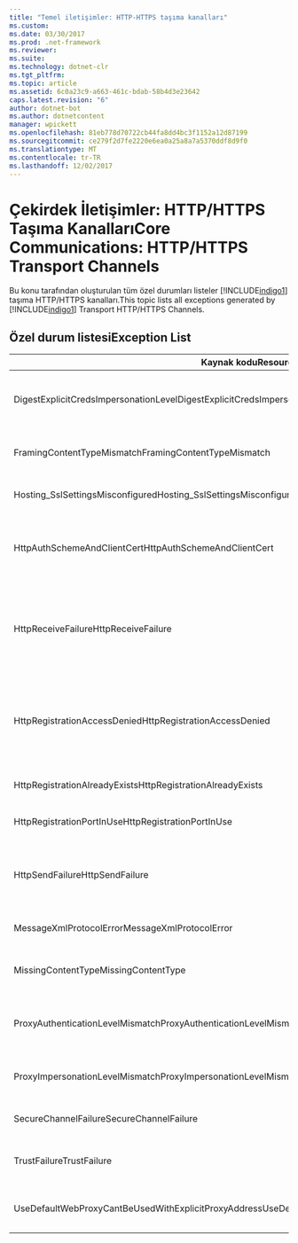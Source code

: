 ```yaml
---
title: "Temel iletişimler: HTTP-HTTPS taşıma kanalları"
ms.custom: 
ms.date: 03/30/2017
ms.prod: .net-framework
ms.reviewer: 
ms.suite: 
ms.technology: dotnet-clr
ms.tgt_pltfrm: 
ms.topic: article
ms.assetid: 6c0a23c9-a663-461c-bdab-58b4d3e23642
caps.latest.revision: "6"
author: dotnet-bot
ms.author: dotnetcontent
manager: wpickett
ms.openlocfilehash: 81eb778d70722cb44fa8dd4bc3f1152a12d87199
ms.sourcegitcommit: ce279f2d7fe2220e6ea0a25a8a7a5370ddf8d9f0
ms.translationtype: MT
ms.contentlocale: tr-TR
ms.lasthandoff: 12/02/2017
---
```

# <a name="core-communications-httphttps-transport-channels"></a><span data-ttu-id="4fb37-102">Çekirdek İletişimler: HTTP/HTTPS Taşıma Kanalları</span><span class="sxs-lookup"><span data-stu-id="4fb37-102">Core Communications: HTTP/HTTPS Transport Channels</span></span>
<span data-ttu-id="4fb37-103">Bu konu tarafından oluşturulan tüm özel durumları listeler [!INCLUDE[indigo1](../../../../../includes/indigo1-md.md)] taşıma HTTP/HTTPS kanalları.</span><span class="sxs-lookup"><span data-stu-id="4fb37-103">This topic lists all exceptions generated by [!INCLUDE[indigo1](../../../../../includes/indigo1-md.md)] Transport HTTP/HTTPS Channels.</span></span>  
  
## <a name="exception-list"></a><span data-ttu-id="4fb37-104">Özel durum listesi</span><span class="sxs-lookup"><span data-stu-id="4fb37-104">Exception List</span></span>  
  
|<span data-ttu-id="4fb37-105">Kaynak kodu</span><span class="sxs-lookup"><span data-stu-id="4fb37-105">Resource Code</span></span>|<span data-ttu-id="4fb37-106">Kaynak dizesi</span><span class="sxs-lookup"><span data-stu-id="4fb37-106">Resource String</span></span>|  
|-------------------|---------------------|  
|<span data-ttu-id="4fb37-107">DigestExplicitCredsImpersonationLevel</span><span class="sxs-lookup"><span data-stu-id="4fb37-107">DigestExplicitCredsImpersonationLevel</span></span>|<span data-ttu-id="4fb37-108">Belirtilen kimliğe bürünme düzeyi belirtildi.</span><span class="sxs-lookup"><span data-stu-id="4fb37-108">The specified impersonation level was specified.</span></span> <span data-ttu-id="4fb37-109">HTTP Digest kimlik doğrulaması, yalnızca açık bir kimlik ile kullanıldığında 'Kimliğe bürünme' düzeyini destekler.</span><span class="sxs-lookup"><span data-stu-id="4fb37-109">HTTP Digest authentication only supports the 'Impersonation' level when used with an explicit credential.</span></span>|  
|<span data-ttu-id="4fb37-110">FramingContentTypeMismatch</span><span class="sxs-lookup"><span data-stu-id="4fb37-110">FramingContentTypeMismatch</span></span>|<span data-ttu-id="4fb37-111">Belirtilen içerik türü belirtilen hizmeti tarafından desteklenmiyor.</span><span class="sxs-lookup"><span data-stu-id="4fb37-111">The specified content type was not supported by the specified service.</span></span> <span data-ttu-id="4fb37-112">İstemci ve hizmet bağlamaları eşleşmiyor olabilir.</span><span class="sxs-lookup"><span data-stu-id="4fb37-112">The client and service bindings may be mismatched.</span></span>|  
|<span data-ttu-id="4fb37-113">Hosting_SslSettingsMisconfigured</span><span class="sxs-lookup"><span data-stu-id="4fb37-113">Hosting_SslSettingsMisconfigured</span></span>|<span data-ttu-id="4fb37-114">Belirtilen hizmet için Güvenli Yuva Katmanı ayarları Internet Information Services içeriğiyle eşleşmiyor.</span><span class="sxs-lookup"><span data-stu-id="4fb37-114">The Secure Sockets Layer settings for the specified service do not match those of the Internet Information Services.</span></span>|  
|<span data-ttu-id="4fb37-115">HttpAuthSchemeAndClientCert</span><span class="sxs-lookup"><span data-stu-id="4fb37-115">HttpAuthSchemeAndClientCert</span></span>|<span data-ttu-id="4fb37-116">HTTPS dinleme fabrikası, bir istemci sertifikası ve belirtilen kimlik doğrulama şeması gerektirecek şekilde yapılandırıldı.</span><span class="sxs-lookup"><span data-stu-id="4fb37-116">The HTTPS listener factory was configured to require a client certificate and the specified authentication scheme.</span></span> <span data-ttu-id="4fb37-117">Ancak, istemci kimlik doğrulaması, yalnızca bir formu bir kerede gerekli olabilir.</span><span class="sxs-lookup"><span data-stu-id="4fb37-117">However, only one form of client authentication can be required at one time.</span></span>|  
|<span data-ttu-id="4fb37-118">HttpReceiveFailure</span><span class="sxs-lookup"><span data-stu-id="4fb37-118">HttpReceiveFailure</span></span>|<span data-ttu-id="4fb37-119">Belirtilen HTTP yanıt alınırken bir hata oluştu.</span><span class="sxs-lookup"><span data-stu-id="4fb37-119">An error occurred while receiving the HTTP response to the specified.</span></span> <span data-ttu-id="4fb37-120">Hizmet uç noktası bağlama HTTP protokolünü kullanarak değil.</span><span class="sxs-lookup"><span data-stu-id="4fb37-120">The service endpoint binding may not be using the HTTP protocol.</span></span> <span data-ttu-id="4fb37-121">Başka bir olasılık bir HTTP istek bağlamı hizmet kapatılıyor nedeniyle sunucu tarafından sonlandırıldı olabilir.</span><span class="sxs-lookup"><span data-stu-id="4fb37-121">Another possibility is that an HTTP request context was terminated by the server because of a service shutting down.</span></span> <span data-ttu-id="4fb37-122">Daha fazla bilgi için sunucu günlüklerine bakın.</span><span class="sxs-lookup"><span data-stu-id="4fb37-122">See the server logs for more details.</span></span>|  
|<span data-ttu-id="4fb37-123">HttpRegistrationAccessDenied</span><span class="sxs-lookup"><span data-stu-id="4fb37-123">HttpRegistrationAccessDenied</span></span>|<span data-ttu-id="4fb37-124">Belirtilen URL HTTP kaydedilemiyor.</span><span class="sxs-lookup"><span data-stu-id="4fb37-124">HTTP cannot register the specified URL.</span></span> <span data-ttu-id="4fb37-125">İşleminizi bu ad alanına erişim hakları yok (Ayrıntılar için http://msdn.microsoft.com/library/default.asp?url=/library/http/http/namespace_reservations_registrations_and_routing.asp bakın).</span><span class="sxs-lookup"><span data-stu-id="4fb37-125">Your process does not have access rights to this namespace (see http://msdn.microsoft.com/library/default.asp?url=/library/http/http/namespace_reservations_registrations_and_routing.asp for details).</span></span>|  
|<span data-ttu-id="4fb37-126">HttpRegistrationAlreadyExists</span><span class="sxs-lookup"><span data-stu-id="4fb37-126">HttpRegistrationAlreadyExists</span></span>|<span data-ttu-id="4fb37-127">Belirtilen URL HTTP kaydedilemiyor.</span><span class="sxs-lookup"><span data-stu-id="4fb37-127">HTTP cannot register the specified URL.</span></span> <span data-ttu-id="4fb37-128">Başka bir uygulama zaten bu URL ile HTTP kayıtlı. SYS.</span><span class="sxs-lookup"><span data-stu-id="4fb37-128">Another application already registered this URL with HTTP.SYS.</span></span>|  
|<span data-ttu-id="4fb37-129">HttpRegistrationPortInUse</span><span class="sxs-lookup"><span data-stu-id="4fb37-129">HttpRegistrationPortInUse</span></span>|<span data-ttu-id="4fb37-130">Belirtilen TCP bağlantı noktası başka bir uygulama tarafından kullanıldığından HTTP belirtilen URL kaydedilemiyor.</span><span class="sxs-lookup"><span data-stu-id="4fb37-130">HTTP cannot register the specified URL because the specified TCP port is being used by another application.</span></span>|  
|<span data-ttu-id="4fb37-131">HttpSendFailure</span><span class="sxs-lookup"><span data-stu-id="4fb37-131">HttpSendFailure</span></span>|<span data-ttu-id="4fb37-132">Belirtilen HTTP isteği yaparken bir hata oluştu.</span><span class="sxs-lookup"><span data-stu-id="4fb37-132">An error occurred while making the HTTP request to the specified.</span></span> <span data-ttu-id="4fb37-133">Neden bir güvenlik bağlama uyumsuzluğu olmadığından emin olun.</span><span class="sxs-lookup"><span data-stu-id="4fb37-133">Ensure that the cause is not a security binding mismatch.</span></span> <span data-ttu-id="4fb37-134">Ayrıca hizmet Güvenli Yuva katmanı için yapılandırılmamış emin olun.</span><span class="sxs-lookup"><span data-stu-id="4fb37-134">Also ensure that the service is not configured for Secure Sockets Layer.</span></span>|  
|<span data-ttu-id="4fb37-135">MessageXmlProtocolError</span><span class="sxs-lookup"><span data-stu-id="4fb37-135">MessageXmlProtocolError</span></span>|<span data-ttu-id="4fb37-136">Ağdan alındı XML ile ilgili bir sorun oluştu.</span><span class="sxs-lookup"><span data-stu-id="4fb37-136">A problem occurred with the XML that was received from the network.</span></span> <span data-ttu-id="4fb37-137">Daha fazla ayrıntı için iç özel duruma bakın.</span><span class="sxs-lookup"><span data-stu-id="4fb37-137">See the inner exception for more details.</span></span>|  
|<span data-ttu-id="4fb37-138">MissingContentType</span><span class="sxs-lookup"><span data-stu-id="4fb37-138">MissingContentType</span></span>|<span data-ttu-id="4fb37-139">Alıcı, içerik türü istekte belirtilen eksik olduğunu bildiren bir hata döndürdü.</span><span class="sxs-lookup"><span data-stu-id="4fb37-139">The receiver returned an error that indicates that the content type was missing on the request to the specified.</span></span> <span data-ttu-id="4fb37-140">Daha fazla bilgi için iç özel duruma bakın.</span><span class="sxs-lookup"><span data-stu-id="4fb37-140">See the inner exception for more information.</span></span>|  
|<span data-ttu-id="4fb37-141">ProxyAuthenticationLevelMismatch</span><span class="sxs-lookup"><span data-stu-id="4fb37-141">ProxyAuthenticationLevelMismatch</span></span>|<span data-ttu-id="4fb37-142">HTTP proxy kimlik doğrulama bilgileri hedef sunucu kimlik doğrulaması için daha katı bir karşılıklı kimlik doğrulama gereksinimini belirtilmiş.</span><span class="sxs-lookup"><span data-stu-id="4fb37-142">The HTTP proxy authentication credential specified a mutual authentication requirement that is stricter than the requirement for the target server authentication.</span></span>|  
|<span data-ttu-id="4fb37-143">ProxyImpersonationLevelMismatch</span><span class="sxs-lookup"><span data-stu-id="4fb37-143">ProxyImpersonationLevelMismatch</span></span>|<span data-ttu-id="4fb37-144">HTTP proxy kimlik doğrulama bilgileri hedef sunucu kimlik doğrulaması için kısıtlama daha katı bir kimliğe bürünme düzeyi kısıtlaması belirtildi.</span><span class="sxs-lookup"><span data-stu-id="4fb37-144">The HTTP proxy authentication credential specified an impersonation level restriction that is stricter than the restriction for the target server authentication.</span></span>|  
|<span data-ttu-id="4fb37-145">SecureChannelFailure</span><span class="sxs-lookup"><span data-stu-id="4fb37-145">SecureChannelFailure</span></span>|<span data-ttu-id="4fb37-146">Güvenli bir kanal için Güvenli Yuva Katmanı/Aktarım Katmanı Güvenliği ile belirtilen yetkilisi kurulamıyor.</span><span class="sxs-lookup"><span data-stu-id="4fb37-146">A secure channel cannot be established for Secure Socket Layer/Transport Layer Security with the specified authority.</span></span>|  
|<span data-ttu-id="4fb37-147">TrustFailure</span><span class="sxs-lookup"><span data-stu-id="4fb37-147">TrustFailure</span></span>|<span data-ttu-id="4fb37-148">Güvenli Yuva katmanı için bir güven ilişkisi kurulamıyor / Aktarım Katmanı Güvenliği Güvenli kanal belirtilen yetkisine sahip.</span><span class="sxs-lookup"><span data-stu-id="4fb37-148">A trust relationship cannot be established for the Secure Socket Layer/ Transport Layer Security secure channel with the specified authority.</span></span>|  
|<span data-ttu-id="4fb37-149">UseDefaultWebProxyCantBeUsedWithExplicitProxyAddress</span><span class="sxs-lookup"><span data-stu-id="4fb37-149">UseDefaultWebProxyCantBeUsedWithExplicitProxyAddress</span></span>|<span data-ttu-id="4fb37-150">Bir açık proxy adresi yanı sıra UseDefaultWebProxy belirtemezsiniz = true, HttpTransportBinding öğesindeki.</span><span class="sxs-lookup"><span data-stu-id="4fb37-150">You cannot specify an explicit proxy address as well as UseDefaultWebProxy=true in your HttpTransportBinding element.</span></span>|
